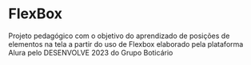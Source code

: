 # FlexBox
 Projeto pedagógico com o objetivo do aprendizado de posições de elementos na tela a partir do uso de Flexbox elaborado pela plataforma Alura pelo DESENVOLVE 2023 do Grupo Boticário
